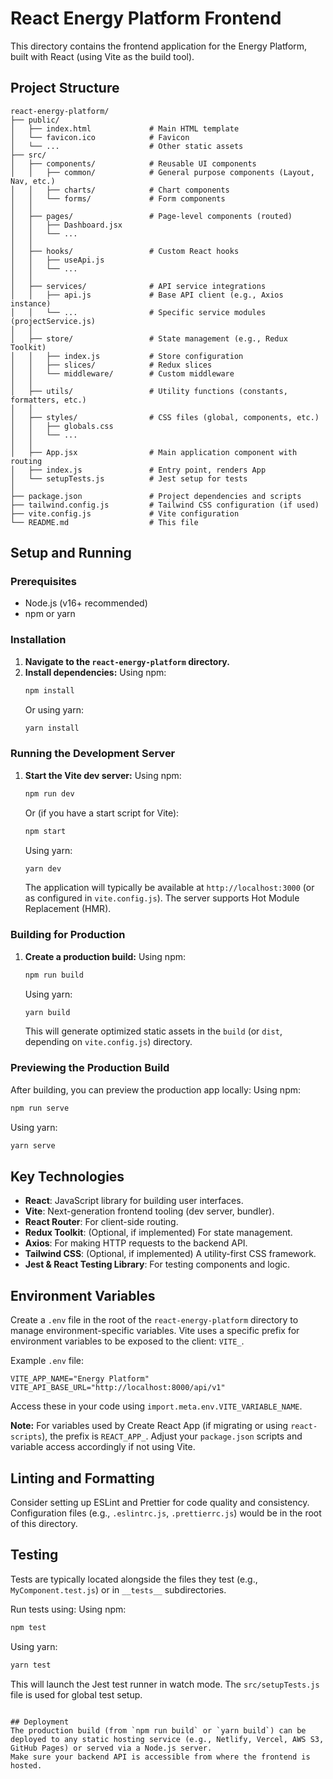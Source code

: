 # React Energy Platform Frontend

This directory contains the frontend application for the Energy Platform, built with React (using Vite as the build tool).

## Project Structure

```
react-energy-platform/
├── public/
│   ├── index.html             # Main HTML template
│   └── favicon.ico            # Favicon
│   └── ...                    # Other static assets
├── src/
│   ├── components/            # Reusable UI components
│   │   ├── common/            # General purpose components (Layout, Nav, etc.)
│   │   ├── charts/            # Chart components
│   │   └── forms/             # Form components
│   │
│   ├── pages/                 # Page-level components (routed)
│   │   ├── Dashboard.jsx
│   │   └── ...
│   │
│   ├── hooks/                 # Custom React hooks
│   │   ├── useApi.js
│   │   └── ...
│   │
│   ├── services/              # API service integrations
│   │   ├── api.js             # Base API client (e.g., Axios instance)
│   │   └── ...                # Specific service modules (projectService.js)
│   │
│   ├── store/                 # State management (e.g., Redux Toolkit)
│   │   ├── index.js           # Store configuration
│   │   ├── slices/            # Redux slices
│   │   └── middleware/        # Custom middleware
│   │
│   ├── utils/                 # Utility functions (constants, formatters, etc.)
│   │
│   ├── styles/                # CSS files (global, components, etc.)
│   │   ├── globals.css
│   │   └── ...
│   │
│   ├── App.jsx                # Main application component with routing
│   ├── index.js               # Entry point, renders App
│   └── setupTests.js          # Jest setup for tests
│
├── package.json               # Project dependencies and scripts
├── tailwind.config.js         # Tailwind CSS configuration (if used)
├── vite.config.js             # Vite configuration
└── README.md                  # This file
```

## Setup and Running

### Prerequisites
- Node.js (v16+ recommended)
- npm or yarn

### Installation

1.  **Navigate to the `react-energy-platform` directory.**
2.  **Install dependencies:**
    Using npm:
    ```bash
    npm install
    ```
    Or using yarn:
    ```bash
    yarn install
    ```

### Running the Development Server

1.  **Start the Vite dev server:**
    Using npm:
    ```bash
    npm run dev
    ```
    Or (if you have a start script for Vite):
    ```bash
    npm start
    ```
    Using yarn:
    ```bash
    yarn dev
    ```
    The application will typically be available at `http://localhost:3000` (or as configured in `vite.config.js`). The server supports Hot Module Replacement (HMR).

### Building for Production

1.  **Create a production build:**
    Using npm:
    ```bash
    npm run build
    ```
    Using yarn:
    ```bash
    yarn build
    ```
    This will generate optimized static assets in the `build` (or `dist`, depending on `vite.config.js`) directory.

### Previewing the Production Build

After building, you can preview the production app locally:
Using npm:
```bash
npm run serve
```
Using yarn:
```bash
yarn serve
```

## Key Technologies

-   **React**: JavaScript library for building user interfaces.
-   **Vite**: Next-generation frontend tooling (dev server, bundler).
-   **React Router**: For client-side routing.
-   **Redux Toolkit**: (Optional, if implemented) For state management.
-   **Axios**: For making HTTP requests to the backend API.
-   **Tailwind CSS**: (Optional, if implemented) A utility-first CSS framework.
-   **Jest & React Testing Library**: For testing components and logic.

## Environment Variables

Create a `.env` file in the root of the `react-energy-platform` directory to manage environment-specific variables. Vite uses a specific prefix for environment variables to be exposed to the client: `VITE_`.

Example `.env` file:
```
VITE_APP_NAME="Energy Platform"
VITE_API_BASE_URL="http://localhost:8000/api/v1"
```
Access these in your code using `import.meta.env.VITE_VARIABLE_NAME`.

**Note:** For variables used by Create React App (if migrating or using `react-scripts`), the prefix is `REACT_APP_`. Adjust your `package.json` scripts and variable access accordingly if not using Vite.

## Linting and Formatting

Consider setting up ESLint and Prettier for code quality and consistency. Configuration files (e.g., `.eslintrc.js`, `.prettierrc.js`) would be in the root of this directory.

## Testing

Tests are typically located alongside the files they test (e.g., `MyComponent.test.js`) or in `__tests__` subdirectories.

Run tests using:
Using npm:
```bash
npm test
```
Using yarn:
```bash
yarn test
```
This will launch the Jest test runner in watch mode.
The `src/setupTests.js` file is used for global test setup.
```

## Deployment
The production build (from `npm run build` or `yarn build`) can be deployed to any static hosting service (e.g., Netlify, Vercel, AWS S3, GitHub Pages) or served via a Node.js server.
Make sure your backend API is accessible from where the frontend is hosted.
